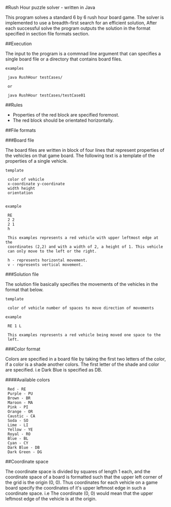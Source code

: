 #Rush Hour puzzle solver - written in Java

This program solves a standard 6 by 6 rush hour board game. The solver is
implemented to use a breadth-first search for an efficient solution,
After each successful solve the program outputs the solution in the format
specified in section file formats section.


##Execution

The input to the program is a commnad line argument that can specifies a 
single board file or a directory that contains board files.

    examples
     
     java RushHour testCases/
     
     or
     
     java RushHour testCases/testCase01


##Rules

* Properties of the red block are specified foremost.
* The red block should be orientated horizontally.

##File formats

###Board file

The board files are written in block of four lines that represent properties of the vehicles
on that game board. The following text is a template of the properties of a single vehicle.
     
    template
     
     color of vehicle
     x-coordinate y-coordinate
     width height
     orientation


    example

     RE
     2 2
     2 1
     h

     This examples represents a red vehicle with upper leftmost edge at the
     coordinates (2,2) and with a width of 2, a height of 1. This vehicle
     can only move to the left or the right.

     h - represents horizontal movement.
     v - represents vertical movement.


###Solution file

The solution file basically specifies the movements of the vehicles in the
format that below.

    template
     
     color of vehicle number of spaces to move direction of movements

    example

     RE 1 L

     This examples represents a red vehicle being moved one space to the
     left.


###Color format

Colors are specified in a board file by taking the first two letters of the
color, if a color is a shade another colors. The first letter of the shade
and color are specified. i.e Dark Blue is specified as DB.

####Available colors

     Red - RE
     Purple - PU
     Brown - BR
     Maroon - MA
     Pink - PI
     Orange - OR
     Caustic - CA
     Soda - SO
     Lime - LI
     Yellow - YE
     Royal - RO
     Blue - BL
     Cyan - CY
     Dark Blue - DB
     Dark Green - DG


##Coordinate space
 
The coordinate space is divided by squares of length 1 each, and the coordinate
space of a board is formatted such that the upper left corner of the grid is the 
origin (0, 0). Thus coordinates for each vehicle on a game board specify the coordinates
of it's upper leftmost edge in such a coordinate space. i.e The coordinate (0, 0) would
mean that the upper leftmost edge of the vehicle is at the origin.

